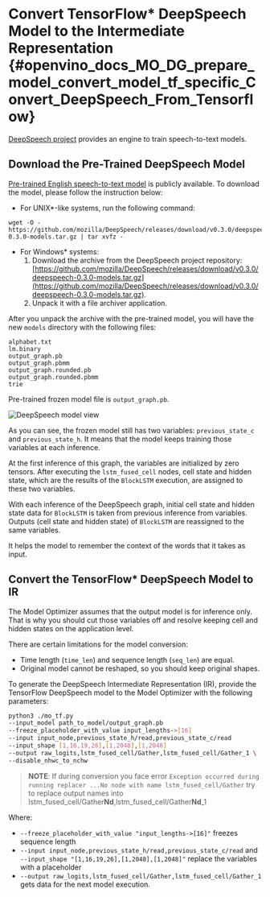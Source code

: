 # Convert TensorFlow* DeepSpeech Model to the Intermediate Representation {#openvino_docs_MO_DG_prepare_model_convert_model_tf_specific_Convert_DeepSpeech_From_Tensorflow}

[DeepSpeech project](https://github.com/mozilla/DeepSpeech) provides an engine to train speech-to-text models.

## Download the Pre-Trained DeepSpeech Model

[Pre-trained English speech-to-text model](https://github.com/mozilla/DeepSpeech#getting-the-pre-trained-model)
is publicly available. To download the model, please follow the instruction below:

* For UNIX*-like systems, run the following command:
```
wget -O - https://github.com/mozilla/DeepSpeech/releases/download/v0.3.0/deepspeech-0.3.0-models.tar.gz | tar xvfz -
```
* For Windows* systems:
  1. Download the archive from the DeepSpeech project repository: [https://github.com/mozilla/DeepSpeech/releases/download/v0.3.0/deepspeech-0.3.0-models.tar.gz](https://github.com/mozilla/DeepSpeech/releases/download/v0.3.0/deepspeech-0.3.0-models.tar.gz).
  2. Unpack it with a file archiver application.

After you unpack the archive with the pre-trained model, you will have the new `models` directory with the
following files:
```
alphabet.txt  
lm.binary
output_graph.pb  
output_graph.pbmm  
output_graph.rounded.pb  
output_graph.rounded.pbmm  
trie
```

Pre-trained frozen model file is `output_graph.pb`.

![DeepSpeech model view](../../../img/DeepSpeech.png)

As you can see, the frozen model still has two variables: `previous_state_c` and
`previous_state_h`. It means that the model keeps training those variables at each inference.

At the first inference of this graph, the variables are initialized by zero tensors. After executing the `lstm_fused_cell` nodes, cell state and hidden state, which are the results of the `BlockLSTM` execution, are assigned to these two variables.

With each inference of the DeepSpeech graph, initial cell state and hidden state data for `BlockLSTM` is taken from previous inference from variables. Outputs (cell state and hidden state) of `BlockLSTM` are reassigned to the same variables.

It helps the model to remember the context of the words that it takes as input.

## Convert the TensorFlow* DeepSpeech Model to IR

The Model Optimizer assumes that the output model is for inference only. That is why you should cut those variables off and resolve keeping cell and hidden states on the application level.

There are certain limitations for the model conversion:
- Time length (`time_len`) and sequence length (`seq_len`) are equal.
- Original model cannot be reshaped, so you should keep original shapes.

To generate the DeepSpeech Intermediate Representation (IR), provide the TensorFlow DeepSpeech model to the Model Optimizer with the following parameters:
```sh
python3 ./mo_tf.py                                                      \
--input_model path_to_model/output_graph.pb                             \
--freeze_placeholder_with_value input_lengths->[16]                     \
--input input_node,previous_state_h/read,previous_state_c/read          \
--input_shape [1,16,19,26],[1,2048],[1,2048]                            \
--output raw_logits,lstm_fused_cell/Gather,lstm_fused_cell/Gather_1 \
--disable_nhwc_to_nchw
```

> **NOTE**: If during conversion you face error 
>```Exception occurred during running replacer ...No node with name lstm_fused_cell/Gather``` try to replace output 
> names into lstm_fused_cell/Gather**Nd**,lstm_fused_cell/Gather**Nd**_1 

Where:
* `--freeze_placeholder_with_value "input_lengths->[16]"` freezes sequence length
* `--input input_node,previous_state_h/read,previous_state_c/read` and
`--input_shape "[1,16,19,26],[1,2048],[1,2048]"` replace the variables with a placeholder
* `--output raw_logits,lstm_fused_cell/Gather,lstm_fused_cell/Gather_1` gets data for the next model
execution.
